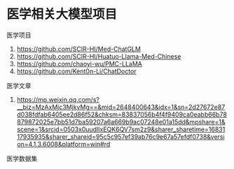 # 医学相关大模型项目
医学项目

1. https://github.com/SCIR-HI/Med-ChatGLM
2. https://github.com/SCIR-HI/Huatuo-Llama-Med-Chinese
2. https://github.com/chaoyi-wu/PMC-LLaMA
2. https://github.com/Kent0n-Li/ChatDoctor


医学文章

1. https://mp.weixin.qq.com/s?__biz=MzAxMjc3MjkyMg==&mid=2648400643&idx=1&sn=2d27672e87d038fdfab6405ee2d86f52&chksm=83837056b4f4f9409ca0eabb66b78879872025e7bb51d7ba59207a6a669b9ac07248e01a15dd&mpshare=1&scene=1&srcid=0503x0uudlIxEQK6QV7sm2z9&sharer_sharetime=1683117935935&sharer_shareid=95c5c957ef39ab76c9e67a57efdf0738&version=4.1.3.6008&platform=win#rd



医学数据集

